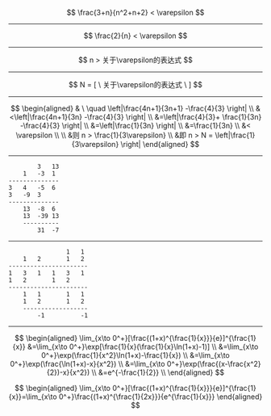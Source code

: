$$
\frac{3+n}{n^2+n+2} < \varepsilon
$$

---

$$
\frac{2}{n} < \varepsilon
$$

---

$$
n > 关于\varepsilon的表达式
$$

---

$$
N = [ \ 关于\varepsilon的表达式 \ ]
$$

---

$$
\begin{aligned}
& \ \quad \left|\frac{4n+1}{3n+1} -\frac{4}{3} \right| \\
&<\left|\frac{4n+1}{3n} -\frac{4}{3} \right| \\
&=\left|\frac{4}{3}+ \frac{1}{3n} -\frac{4}{3} \right| \\
&=\left|\frac{1}{3n} \right| \\
&=\frac{1}{3n} \\
&< \varepsilon \\
\\
&则 n > \frac{1}{3\varepsilon} \\
&即 n > N = \left|\frac{1}{3\varepsilon} \right| 
\end{aligned}
$$

---

            3   13
        1   -3  1
    --------------
    3   4   -5  6
    3   -9  3
    --------------
        13  -8  6
        13  -39 13
        ----------
            31  -7

---

                    1   1
        1   2       1   2
    ----------------------
    1   3   1   1   3   1
    1   2       1   2
    ----------------------
        1   1       1   1
        1   2       1   2
        ------------------
            -1          -1


---

$$
\begin{aligned}
\lim_{x\to 0^+}[\frac{(1+x)^{\frac{1}{x}}}{e}]^{\frac{1}{x}}
&=\lim_{x\to 0^+}\exp[\frac{1}{x}(\frac{1}{x}\ln(1+x)-1)] \\
&=\lim_{x\to 0^+}\exp(\frac{1}{x^2}\ln(1+x)-\frac{1}{x}) \\
&=\lim_{x\to 0^+}\exp(\frac{\ln(1+x)-x}{x^2}) \\
&=\lim_{x\to 0^+}\exp(\frac{(x-\frac{x^2}{2})-x}{x^2}) \\
&=e^{-\frac{1}{2}} \\
\end{aligned}
$$

$$
\begin{aligned}
\lim_{x\to 0^+}[\frac{(1+x)^{\frac{1}{x}}}{e}]^{\frac{1}{x}}=\lim_{x\to 0^+}\frac{(1+x)^{\frac{1}{2x}}}{e^{\frac{1}{x}}}
\end{aligned}
$$
